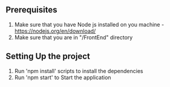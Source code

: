 ## Prerequisites
1. Make sure that you have Node js installed on you machine - https://nodejs.org/en/download/
2. Make sure that you are in "/FrontEnd" directory

## Setting Up the project 

1. Run 'npm install' scripts to install the dependencies
2. Run 'npm start' to Start the application

